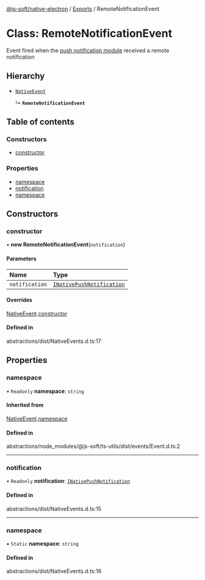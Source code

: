 [@js-soft/native-electron](../README.md) / [Exports](../modules.md) / RemoteNotificationEvent

# Class: RemoteNotificationEvent

Event fired when the [push notification module](./INativePushNotification.md) received a remote notification

## Hierarchy

-   [`NativeEvent`](NativeEvent.md)

    ↳ **`RemoteNotificationEvent`**

## Table of contents

### Constructors

-   [constructor](RemoteNotificationEvent.md#constructor)

### Properties

-   [namespace](RemoteNotificationEvent.md#namespace)
-   [notification](RemoteNotificationEvent.md#notification)
-   [namespace](RemoteNotificationEvent.md#namespace)

## Constructors

### constructor

• **new RemoteNotificationEvent**(`notification`)

#### Parameters

| Name           | Type                                                                  |
| :------------- | :-------------------------------------------------------------------- |
| `notification` | [`INativePushNotification`](../interfaces/INativePushNotification.md) |

#### Overrides

[NativeEvent](NativeEvent.md).[constructor](NativeEvent.md#constructor)

#### Defined in

abstractions/dist/NativeEvents.d.ts:17

## Properties

### namespace

• `Readonly` **namespace**: `string`

#### Inherited from

[NativeEvent](NativeEvent.md).[namespace](NativeEvent.md#namespace)

#### Defined in

abstractions/node_modules/@js-soft/ts-utils/dist/events/Event.d.ts:2

---

### notification

• `Readonly` **notification**: [`INativePushNotification`](../interfaces/INativePushNotification.md)

#### Defined in

abstractions/dist/NativeEvents.d.ts:15

---

### namespace

▪ `Static` **namespace**: `string`

#### Defined in

abstractions/dist/NativeEvents.d.ts:16
